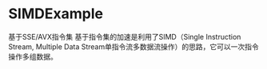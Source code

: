 # SIMDExample
 基于SSE/AVX指令集
 基于指令集的加速是利用了SIMD（Single Instruction Stream, Multiple Data Stream单指令流多数据流操作）的思路，它可以一次指令操作多组数据。
